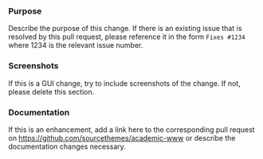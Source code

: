 ### Purpose

Describe the purpose of this change. If there is an existing issue that is resolved by this pull request, please reference it in the form `Fixes #1234` where 1234 is the relevant issue number.

### Screenshots

If this is a GUI change, try to include screenshots of the change. If not, please delete this section.

### Documentation

If this is an enhancement, add a link here to the corresponding pull request on https://github.com/sourcethemes/academic-www or describe the documentation changes necessary.
